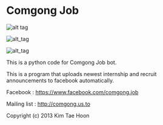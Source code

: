  Comgong Job
=====

![alt tag](http://2.bp.blogspot.com/-EYdrLQrljWE/Uqe8z9r_FuI/AAAAAAAACB4/k1WJsOkkbXc/s1600/com.jpg)

![alt_tag](http://4.bp.blogspot.com/-ho3Eg8shEoA/UwTG5bx0s6I/AAAAAAAACRg/KMlcvr04uWU/s1600/cs_email_screenshot.png)

![alt_tag](http://1.bp.blogspot.com/-UhK31AP7F9A/UwTG46VF8EI/AAAAAAAACRc/USQXCy9qT0A/s1600/cs_job_email.png)

This is a python code for Comgong Job bot.

This is a program that uploads newest internship and recruit announcements to facebook automatically.


Facebook : https://www.facebook.com/comgong.job

Mailing list : http://comgong.us.to

Copyright (c) 2013 Kim Tae Hoon
